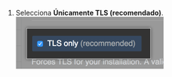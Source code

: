 1. Selecciona **Únicamente TLS (recomendado)**. ![Casilla para escoger únicamente TLS](/assets/images/enterprise/management-console/tls-only.png)
